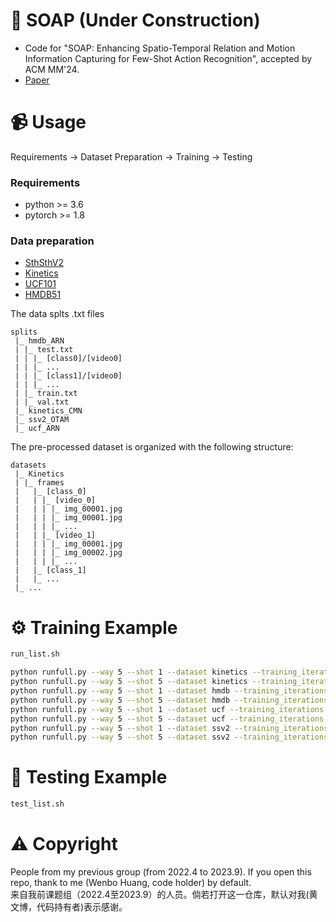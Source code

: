 # 🧼 SOAP (Under Construction)
- Code for "SOAP: Enhancing Spatio-Temporal Relation and Motion Information Capturing for Few-Shot Action Recognition", accepted by ACM MM'24.
- [Paper](https://wenbohuang1002.github.io/papers/MM-2024-1.pdf)

# 📹 Usage
Requirements -> Dataset Preparation -> Training -> Testing

### Requirements
- python >= 3.6
- pytorch >= 1.8

### Data preparation
- [SthSthV2](https://20bn.com/datasets/something-something#download)
- [Kinetics](https://github.com/cvdfoundation/kinetics-dataset)
- [UCF101](https://www.crcv.ucf.edu/data/UCF101.php)
- [HMDB51](https://serre-lab.clps.brown.edu/resource/hmdb-a-large-human-motion-database/#Downloads)
 
 The data splts .txt files 

  ```
  splits
   |_ hmdb_ARN
   | |_ test.txt
   | | |_ [class0]/[video0]
   | | |_ ...
   | | |_ [class1]/[video0]
   | | |_ ...
   | |_ train.txt
   | |_ val.txt
   |_ kinetics_CMN
   |_ ssv2_OTAM
   |_ ucf_ARN
  ```

The pre-processed dataset is organized with the following structure:

  ```
  datasets
   |_ Kinetics
   | |_ frames
   |   |_ [class_0]
   |   | |_ [video_0]
   |   | | |_ img_00001.jpg
   |   | | |_ img_00001.jpg
   |   | | |_ ...
   |   | |_ [video_1]
   |   | | |_ img_00001.jpg
   |   | | |_ img_00002.jpg
   |   | | |_ ...
   |   |_ [class_1]
   |   |_ ...
   |_ ...
  ```
# ⚙ Training Example
```bash
run_list.sh
```
```run_list.sh
python runfull.py --way 5 --shot 1 --dataset kinetics --training_iterations 10000 --learning_rate 0.001 --sch 2000 6000 8000
python runfull.py --way 5 --shot 5 --dataset kinetics --training_iterations 10000 --learning_rate 0.001 --sch 2000 6000 8000
python runfull.py --way 5 --shot 1 --dataset hmdb --training_iterations 10000 --learning_rate 0.001 --sch 2000 6000 8000
python runfull.py --way 5 --shot 5 --dataset hmdb --training_iterations 10000 --learning_rate 0.001 --sch 2000 6000 8000
python runfull.py --way 5 --shot 1 --dataset ucf --training_iterations 10000 --learning_rate 0.001 --sch 2000 6000 8000
python runfull.py --way 5 --shot 5 --dataset ucf --training_iterations 10000 --learning_rate 0.001 --sch 2000 6000 8000
python runfull.py --way 5 --shot 1 --dataset ssv2 --training_iterations 75000 --learning_rate 0.001 --sch 20000 40000 60000
python runfull.py --way 5 --shot 5 --dataset ssv2 --training_iterations 75000 --learning_rate 0.001 --sch 20000 40000 60000
```

# 🚀 Testing Example
```bash
test_list.sh
```
# ⚠️ Copyright
People from my previous group (from 2022.4 to 2023.9). If you open this repo, thank to me (Wenbo Huang, code holder) by default. <br>
来自我前课题组（2022.4至2023.9）的人员。倘若打开这一仓库，默认对我(黄文博，代码持有者)表示感谢。
